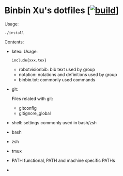 # Binbin Xu's dotfiles [[![build](https://github.com/binbin-xu/dotfiles/workflows/build/badge.svg)](https://github.com/binbin-xu/dotfiles/actions)]

Usage:

```
./install
```



Contents:

* latex:
  Usage:

  `include{xxx.tex}`

  * robotvisionbib: bib text used by group
  * notation: notations and definitions used by group
  * binbin.txt: commonly used commands

* git:

  Files related with git:

  * gitconfig
  * gitignore_global

* shell: 
  settings commonly used in bash/zsh
* bash

* zsh

* tmux

* PATH
  functional, PATH and machine specific PATHs

* 
